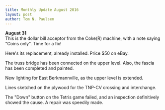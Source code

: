 ```yaml
---
title: Monthly Update August 2016 
layout: post
author: Tom N. Paulsen
---
```




 **August 31**     
 This is the dollar bill acceptor from the Coke(R) machine, with a note saying "Coins only". Time for a fix! 

  
 Here's its replacement, already installed. Price $50 on eBay. 
 
  
 The truss bridge has been connected on the upper level. Also, the fascia has been completed and painted. 
 
  
 New lighting for East Berkmannville, as the upper level is extended. 
 
  
 Lines sketched on the plywood for the TNP\-CV crossing and interchange. 
 
  
 The "Down" button on the Tetris game failed, and an inspection definitively showed the cause. A repair was speedily made. 
     